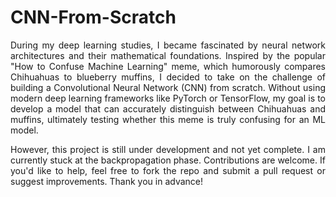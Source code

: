 # CNN-From-Scratch

<p align = "justify"> During my deep learning studies, I became fascinated by neural network architectures and their mathematical foundations. Inspired by the popular "How to Confuse Machine Learning" meme, which humorously compares Chihuahuas to blueberry muffins, I decided to take on the challenge of building a Convolutional Neural Network (CNN) from scratch. Without using modern deep learning frameworks like PyTorch or TensorFlow, my goal is to develop a model that can accurately distinguish between Chihuahuas and muffins, ultimately testing whether this meme is truly confusing for an ML model. </p>

<p align = "justify"> However, this project is still under development and not yet complete. I am currently stuck at the backpropagation phase. Contributions are welcome. If you'd like to help, feel free to fork the repo and submit a pull request or suggest improvements. Thank you in advance! </p>
